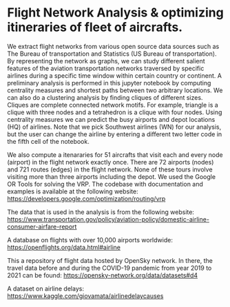 # Flight Network Analysis & optimizing itineraries of fleet of aircrafts.
We extract flight networks from various open source data sources such as The Bureau of transportation and Statistics (US Bureau of transportation). By representing the network as graphs, we can study different salient features of the aviation transportation networks
traversed by specific airlines during a specific time window within certain country or continent. A preliminary analysis is performed 
in this jupyter notebook by computing centrality measures and shortest paths between two arbitrary locations. We can also do a clustering analysis by finding cliques of different sizes. Cliques are complete connected network motifs. For example, triangle is a clique with 
three nodes and a tetrahedron is a clique with four nodes. Using centrality measures we can predict the busy airports and depot locations
(HQ) of airlines. Note that we pick Southwest airlines (WN) for our analysis, but the user can change the airline by entering a different two letter code in the fifth cell of the notebook. 

We also compute a itenararies for 51 aircrafts that visit each and every node (airport) in the flight network exactly once. There are 72
airports (nodes) and 721 routes (edges) in the flight network. None of these tours involve visiting more than three airports including the depot.
We used the Google OR Tools for solving the VRP. The codebase with documentation and examples is available at the following website: 
https://developers.google.com/optimization/routing/vrp

The data that is used in the analysis is from the following website:
https://www.transportation.gov/policy/aviation-policy/domestic-airline-consumer-airfare-report

A database on flights with over 10,000 airports worldwide: https://openflights.org/data.html#airline

This a repository of flight data hosted by OpenSky network. 
In there, the travel data before and during the COVID-19 pandemic from year 2019 to 2021 can be found: https://opensky-network.org/data/datasets#d4

A dataset on airline delays: https://www.kaggle.com/giovamata/airlinedelaycauses
